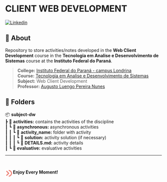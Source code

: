 # **CLIENT WEB DEVELOPMENT**

<a href="https://github.com/devweslen/subject-dw/blob/main/README.md">
 <img
    src="https://img.shields.io/badge/Versão%20Português-informational?style=for-the-badge&logoColor=white&color=44318D"
    alt="Linkedin"
  />
</a>

## 📙 **About**

Repository to store activities/notes developed in the **Web Client Development** course in the **Tecnologia em Analise e Desenvolvimento de Sistemas** course at the **Instituto Federal do Paraná**.

> **College:** [Instituto Federal do Paraná - campus Londrina](https://londrina.ifpr.edu.br) \
> **Course:** [Tecnologia em Analise e Desenvolvimento de Sistemas](https://londrina.ifpr.edu.br/tecnologia-em-analise-e-desenvolvimento-de-sistemas/componentes-curriculares/) \
> **Subject:** Web Client Development \
> **Professor:** [Augusto Luengo Pereira Nunes](https://www.linkedin.com/in/augusto-luengo-pereira-nunes-phd-3538832b/)

## 📙 **Folders**

📦 **subject-dw** \
┣ 📂 **activities:** contains the activities of the discipline \
┃ ┗ 📂 **asynchronous:** asynchronous activities \
┃ ┃ ┗ 📂 **activity\_name:** folder with activity \
┃ ┃ ┃ ┗ 📂 **solution:** activity solution (if necessary) \
┃ ┃ ┃ ┗ 📜 **DETAILS.md:** activity details \
┃ ┗ 📂 **evaluative:** evaluative activities

---

<br/>

<strong>Enjoy Every Moment!</strong>
<a href="https://www.weslen.dev/">
  <img
      align="left"
      height="25"
      src=".github/assets/logo.svg"
      alt="Logo"
  />
</a>